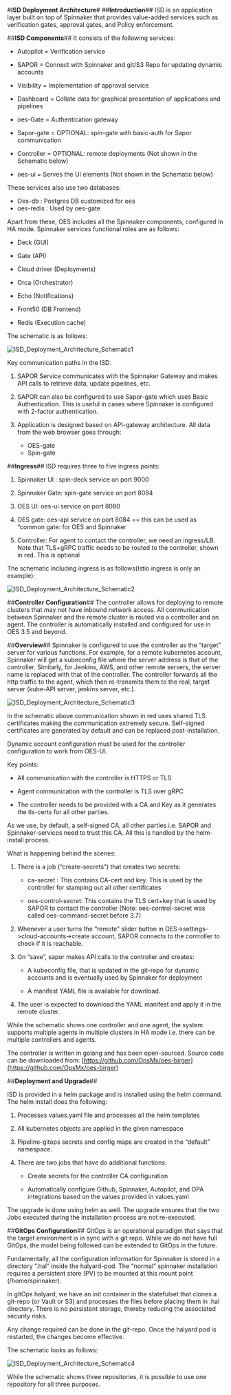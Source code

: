 #**ISD Deployment Architecture**#
##**Introduction**##
ISD is an application layer built on top of Spinnaker that provides value-added services such as 
verification gates, approval gates, and Policy enforcement.

##**ISD Components**##
It consists of the following services:

* Autopilot = Verification service

* SAPOR = Connect with Spinnaker and git/S3 Repo for updating dynamic accounts

* Visibility = Implementation of approval service

* Dashboard = Collate data for graphical presentation of applications and pipelines

* oes-Gate = Authentication gateway

* Sapor-gate = OPTIONAL: spin-gate with basic-auth for Sapor communication

* Controller = OPTIONAL: remote deployments (Not shown in the Schematic below)

* oes-ui  = Serves the UI elements (Not shown in the Schematic below)


These services also use two databases:

* Oes-db : Postgres DB customized for oes
* oes-redis : Used by oes-gate

Apart from these, OES includes all the Spinnaker components, configured in HA mode. Spinnaker services functional 
roles are as follows:

* Deck (GUI)

* Gate (API)

* Cloud driver (Deployments)

* Orca (Orchestrator)

* Echo (Notifications)

* Front50 (DB Frontend)

* Redis (Execution cache)

The schematic is as follows:

![ISD_Deployment_Architecture_Schematic1](./ISD_Deployment_Architecture_Schematic1.png)

Key communication paths in the ISD:

1. SAPOR Service communicates with the Spinnaker Gateway and makes API calls to retrieve data, update pipelines, etc.

2. SAPOR can also be configured to use Sapor-gate which uses Basic Authentication. This is useful in cases where Spinnaker 
is configured with 2-factor authentication.

3. Application is designed based on API-gateway architecture. All data from the web browser goes through:

	* OES-gate
	* Spin-gate

##**Ingress**##
ISD requires three to five ingress points:

1. Spinnaker UI : spin-deck service on port 9000

2. Spinnaker Gate: spin-gate service on port 8084

3. OES UI: oes-ui service on port 8080

4. OES gate: oes-api service on port 8084 == this can be used as “common gate: for OES and Spinnaker

5. Controller: For agent to contact the controller, we need an ingress/LB. Note that TLS+gRPC 
traffic needs to be routed to the controller, shown in red. This is optional

The schematic including ingress is as follows(Istio ingress is only an example):

![ISD_Deployment_Architecture_Schematic2](./ISD_Deployment_Architecture_Schematic2.png)

##**Controller Configuration**##
The controller allows for deploying to remote clusters that may not have inbound network access. 
All communication between Spinnaker and the remote cluster is routed via a controller and an agent. 
The controller is automatically installed and configured for use in OES 3.5 and beyond.

##**Overview**##
Spinnaker is configured to use the controller as the “target” server for various functions. 
For example, for a remote kubernetes account, Spinnaker will get a kubeconfig file where the server 
address is that of the controller. Similarly, for Jenkins, AWS, and other remote servers, the server 
name is replaced with that of the controller. The controller forwards all the http traffic to the agent, 
which then re-transmits them to the real, target server (kube-API server, jenkins server, etc.).

![ISD_Deployment_Architecture_Schematic3](./ISD_Deployment_Architecture_Schematic3.png)

In the schematic above communication shown in red uses shared TLS certificates making the communication 
extremely secure. Self-signed certificates are generated by default and can be replaced post-installation.

Dynamic account configuration must be used for the controller configuration to work from OES-UI.

Key points:

* All communication with the controller is HTTPS or TLS

* Agent communication with the controller is TLS over gRPC

* The controller needs to be provided with a CA and Key as it generates the tls-certs for all other parties.

As we use, by default, a self-signed CA, all other parties i.e. SAPOR and Spinnaker-services need to trust this CA. 
All this is handled by the helm-install process.

What is happening behind the scenes:

1. There is a job (“create-secrets”) that creates two secrets:

	* ca-secret : This contains CA-cert and key. This is used by the controller for stamping out all other certificates

	* oes-control-secret: This contains the TLS cert+key that is used by SAPOR to contact the 
controller [Note: oes-control-secret was called oes-command-secret before 3.7]

2. Whenever a user turns the “remote” slider button in OES->settings->cloud-accounts->create account, 
SAPOR connects to the controller to check if it is reachable.

3. On “save”, sapor makes API calls to the controller and creates:

	* A kubeconfig file, that is updated in the git-repo for dynamic accounts and is eventually used by 
Spinnaker for deployment

	* A manifest YAML file is available for download.

4. The user is expected to download the YAML manifest and apply it in the remote cluster.

While the schematic shows one controller and one agent, the system supports multiple agents in multiple clusters in 
HA mode i.e. there can be multiple controllers and agents.

The controller is written in golang and has been open-sourced. Source code can be downloaded from:
[https://github.com/OpsMx/oes-birger](https://github.com/OpsMx/oes-birger)

##**Deployment and Upgrade**##

ISD is provided in a helm package and is installed using the helm command. The helm install does the following:

1. Processes values.yaml file and processes all the helm templates

2. All kubernetes objects are applied in the given namespace

3. Pipeline-gitops secrets and config maps are created in the “default” namespace.

4. There are two jobs that have do additional functions:

	* Create secrets for the controller CA configuration

	* Automatically configure Github, Spinnaker, Autopilot, and OPA integrations based on the values 
provided in values.yaml

The upgrade is done using helm as well. The upgrade ensures that the two Jobs executed during the installation process 
are not re-executed.

##**GitOps Configuration**##
GitOps is an operational paradigm that says that the target environment is in sync with a git repo. 
While we do not have full GitOps, the model being followed can be extended to GitOps in the future.

Fundamentally, all the configuration information for Spinnaker is stored in a directory “.hal” inside the halyard-pod. 
The “normal” spinnaker installation requires a persistent store (PV) to be mounted at this mount point (/home/spinnaker).

In gitOps halyard, we have an init container in the statefulset that clones a git-repo (or Vault or S3) and processes 
the files before placing them in .hal directory. There is no persistent storage, thereby reducing the associated security risks.

Any change required can be done in the git-repo. Once the halyard pod is restarted, the changes become effective.

The schematic looks as follows:

![ISD_Deployment_Architecture_Schematic4](./ISD_Deployment_Architecture_Schematic4.png)

While the schematic shows three repositories, it is possible to use one repository for all three purposes.
 

